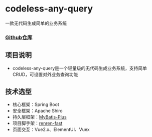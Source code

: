 # codeless-any-query
一款无代码生成简单的业务系统

### [Github仓库](https://github.com/CcphAmy/codeless-any-query)

## 项目说明
- codeless-any-query是一个轻量级的无代码生成业务系统，支持简单CRUD，可设置对外业务查询功能

## 技术选型
- 核心框架：Spring Boot
- 安全框架：Apache Shiro
- 持久层框架：[MyBatis-Plus](https://baomidou.oschina.io/mybatis-plus-doc/#/quick-start)
- 项目脚手架：[renren-fast](https://gitee.com/renrenio/renren-fast)
- 页面交互：Vue2.x、ElementUI、Vuex
